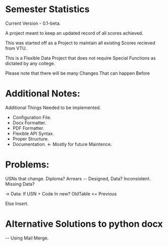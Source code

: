 # Semester Statistics

Current Version - 0.1-beta.

A project meant to keep an updated record of all scores achieved.

This was started off as a Project to maintain all existing Scores recieved from VTU.

This is a Flexible Data Project that does not require Special Functions as dictated by any college.

Please note that there will be many Changes That can happen Before 

# Additional Notes:

Additional Things Needed to be implemented.

- Configuration File.
- Docx Formatter.
- PDF Formatter.
- Flexible API Syntax.
- Proper Structure.
- Documentation. <- Mostly for future Maintence.


# Problems:

USNs that change.
Diploma? 
Arrears -- Designed, Data? Inconsistent.
Missing Data? 

-> Data: 
If USN + Code In new? 
    OldTable <= Previous

Else Insert.

# Alternative Solutions to python docx

-- Using Mail Merge.